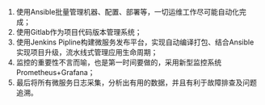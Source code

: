 1. 使用Ansible批量管理机器、配置、部署等，一切运维工作尽可能自动化完成；
2. 使用Gitlab作为项目代码版本管理系统；
3. 使用Jenkins Pipline构建微服务发布平台，实现自动编译打包、结合Ansible实现项目升级，流水线式管理应用生命周期；
4. 监控的重要性不言而喻，也是第一时间要做的，采用新型监控系统Prometheus+Grafana；
5. 最后将所有微服务日志采集，分析出有用的数据，并且有利于故障排查及问题追溯。